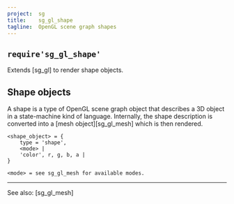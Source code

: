 ```yaml
---
project:  sg
title:    sg_gl_shape
tagline:  OpenGL scene graph shapes
---
```


## `require'sg_gl_shape'`

Extends [sg_gl] to render shape objects.

## Shape objects

A shape is a type of OpenGL scene graph object that describes a 3D object in a state-machine kind of language.
Internally, the shape description is converted into a [mesh object][sg_gl_mesh] which is then rendered.

~~~{.lua}
<shape_object> = {
	type = 'shape',
	<mode> |
	'color', r, g, b, a |
}

<mode> = see sg_gl_mesh for available modes.
~~~

----
See also: [sg_gl_mesh]
